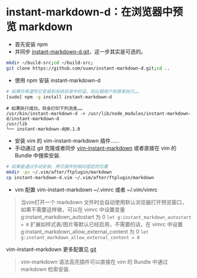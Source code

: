#  instant-markdown-d：在浏览器中预览 markdown
+ 首先安装 npm
+ 并同步 [instant-markdown-d.git](https://github.com/suan/instant-markdown-d)，这一步其实是可选的。

``` Bash 
mkdir ~/build-src;cd ~/build-src;   
git clone https://github.com/suan/instant-markdown-d.git;cd ..
```

+ 使用 npm 安装 instant-markdown-d

``` Bash
# 如果你希望将它安装到系统目录中的话。则以根用户权限来执行……
[sudo] npm -g install instant-markdown-d
```

```
# 如果执行成功，将会打印下列消息……
/usr/bin/instant-markdown-d -> /usr/lib/node_modules/instant-markdown-d/instant-markdown-d
/usr/lib
└── instant-markdown-d@0.1.0
```

+ 安装 vim 的 vim-instant-markdown 插件……
 + 手动通过 git 克隆或者同步 [vim-instant-markdown](https://github.com/suan/vim-instant-markdown) 或者直接在 vim 的 Bundle 中搜索安装.

``` Bash
# 如果是通过手动安装，拷贝插件到相对固定的位置
mkdir -pv ~/.vim/after/ftplugin/markdown
cp instant-markdown-d.vim ~/.vim/after/ftplugin/markdown
```

+ vim 配置 vim-instant-markdown
~/.vimrc 或者 ~/.vim/vimrc

> 当vim打开一个 markdown 文件时会自动使用默认浏览器打开预览窗口，如果不需要这样做，可以在 vimrc 中设置变量
 g:instant_markdown_autostart 为 0
` let g:instant_markdown_autostart = 0 `
 > 扩展如样式表/图片等默认已经启用，不需要的话，在 vimrc
 中设置
g:instant_markdown_allow_external_content 为 0
` let g:instant_markdown_allow_external_content = 0 `

vim-instant-markdown 更多配置见 [git](https://github.com/suan/vim-instant-markdown)

> vim-markdown 语法高亮插件可以直接在 vim 的 Bundle 中通过 markdown 检索安装.

